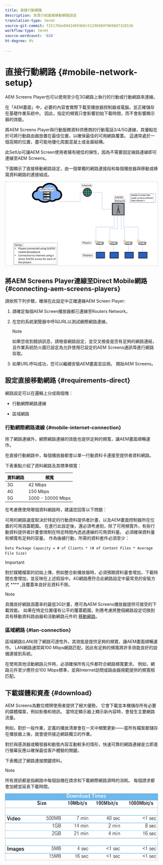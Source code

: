 ```yaml
---
title: 直接行動網路
description: 本頁介紹直接移動網路設定
translation-type: tm+mt
source-git-commit: f25176be89424059b8c51296969f069687328536
workflow-type: tm+mt
source-wordcount: '826'
ht-degree: 0%

---
```



# 直接行動網路 {#mobile-network-setup}

AEM Screens Player也可以使用至少在3G網路上執行的行動或行動網路來連線。

在「AEM畫面」中，必要的內容會實際下載至播放器控制器或電腦，並正確儲存在基礎作業系統中。 因此，指定的頻寬只會影響初始下載時間，而不會影響顯示器的效能。

將AEM Screens Player與行動服務資料供應商的行動電話3/4/5G連線，其優點在於可將行動路由器放置在最佳位置，以確保最佳的可用網路覆蓋。 這通常處於一個高開的位置，盡可能地優化周圍混凝土或金屬結構。

此SetUp可讓AEM Screen使用者擁有絕佳的彈性，因為不需要固定線路連線即可連線至AEM Screens。

下圖顯示了直接移動網路設定，由一個單獨的網路連接段和每個播放器與移動或蜂窩資料網路的連接組成。

![](/help/using/assets/direct-mobile-1.png)

## 將AEM Screens Player連線至Direct Mobile網路 {#connecting-aem-screens-players}

請依照下列步驟，確保在此設定中正確連線AEM Screen Player:

1. 請確定每個AEM Screen播放器都已連線至Routers Network。

1. 在您的系統瀏覽器中呼叫URL以測試網際網路連線。

   >[!NOTE]
   >如果您收到錯誤訊息，請檢查網路設定，並交叉檢查是否有足夠的網路連結，且作業系統防火牆已設定為允許使用已設定的AEM Screens通訊埠進行網路存取。

1. 如果URL呼叫成功，您可以繼續安裝AEM畫面並註冊。 開始AEM Screens。

## 設定直接移動網路 {#requirements-direct}

網路設定可以在邏輯上分成兩個塊：

* 行動網際網路連線

* 區域網路

### 行動網際網路連線 {#mobile-internet-connection}

除了網路連線外，網際網路連線的效能也提供足夠的頻寬，讓AEM畫面順暢運作。

在直接行動網路中，每個播放器都會以單一行動資料卡連接至提供者資料網路。

下表重點介紹了資料網路及其標準頻寬：

| 資料網路 | 頻寬 |
|--- |--- |
| 3G | 42 Mbps |
| 4G | 150 Mbps |
| 5G | 1000 - 10000 Mbps |

在考慮應使用哪個資料網路時，建議您回答以下問題：

可用的網路速度取決於特定的行動資料提供者計畫，以及AEM畫面控制器所在位置的可用涵蓋範圍。
在進行此設定後，還必須考慮到，除了可用頻寬外，有些行動資料提供者計畫會限制在特定時間內透過連線的可用資料量。 必須確保資料量和頻寬有足夠的容量。
作為後續行動，所需的資料套件必須至少：

`Data Package Capacity = # of Clients * (# of Content Files * Average File Size)`


>[!IMPORTANT]
>
>對於媒體檔案的初始上傳，例如整合新播放器時，必須預期資料量會增加，下載時間也會增加，並反映在上述假設中。4G網路應符合此網路設定中最常見的安裝方式 **** ,且覆蓋率良好且資料不限。

>[!NOTE]
>
>具備良好網路涵蓋率的最低3G計畫，應可為AEM Screens播放器提供可接受的下載效能。 如果在特定位置僅有公平的覆蓋範圍，則應考慮將整個網路設定切換到具有移動資料路由器和活動網路元件的 [移動網路](/help/using/mobile-network-router.md)。


### 區域網路 {#lan-connection}

區域網路(LAN)除了網路可達性外，其效能是提供足夠的頻寬，讓AEM畫面順暢運作。 LAN網路通常與100 Mbps網路匹配，因此有足夠的頻寬將許多效能良好的設備連接到系統。

在使用其他活動網路元件時，必須確保所有元件都符合網路頻寬要求。 例如，網路元件至少應符合100 Mbps標準，並與Internet訪問或路由器規範提供的頻寬相匹配。

## 下載媒體和資產 {#download}

AEM Screens為數位標牌使用者提供了絕大優勢。 它會下載並本機儲存所有必要的媒體檔案，例如影像和視訊。 當特定顯示器上顯示新內容時，會發生主要網路流量。

例如，對於一般作業，定義的播放清單會在一天中頻繁更新——當所有檔案都儲存在播放器上後，就會提供接近網路獨立的作業。

對於與感測器或觸發器和動態內容互動較多的情形，快速可靠的網路連線是立即進行螢幕反應以確保最佳客戶體驗的關鍵。

下表概述了網路連接關鍵資料。

>[!NOTE]
>
>所有資訊都是指網路中每個設備在請求和下載網際網路源時的消耗。 每個請求都會加總並延長下載時間。

![](/help/using/assets/download-times-mobile.png)



